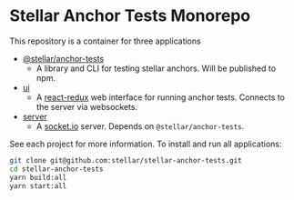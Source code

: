 # Stellar Anchor Tests Monorepo

This repository is a container for three applications

- [@stellar/anchor-tests](./@stellar/anchor-tests)
	- A library and CLI for testing stellar anchors. Will be published to npm.
- [ui](./ui)
	- A [react-redux](https://react-redux.js.org/) web interface for running anchor tests. Connects to the server via websockets.
- [server](./server)
	- A [socket.io](socket.io) server. Depends on `@stellar/anchor-tests`.

See each project for more information. To install and run all applications:

```sh
git clone git@github.com:stellar/stellar-anchor-tests.git
cd stellar-anchor-tests
yarn build:all
yarn start:all
```